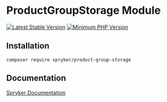 # ProductGroupStorage Module
[![Latest Stable Version](https://poser.pugx.org/spryker/product-group-storage/v/stable.svg)](https://packagist.org/packages/spryker/product-group-storage)
[![Minimum PHP Version](https://img.shields.io/badge/php-%3E%3D%208.2-8892BF.svg)](https://php.net/)

## Installation

```
composer require spryker/product-group-storage
```

## Documentation

[Spryker Documentation](https://spryker.github.io)
